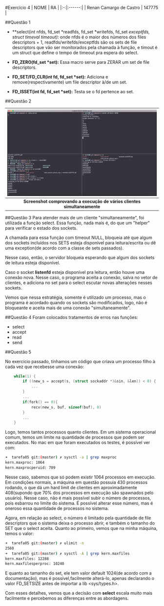 #Exercício 4
| NOME | RA |
|:-:|:------:|
| Renan Camargo de Castro | 147775 |

##Questão 1
* **select(int nfds, fd\_set *readfds, fd\_set *writefds,
                  fd\_set *exceptfds, struct timeval *timeout):** onde nfds é o maior dos números dos files descriptors + 1, readfds/writefds/exceptfds são os sets de file descriptors que vão ser monitorados pela chamada à função, e timout é um struct que define o tempo de timeout pra espera do select.

* **FD\_ZERO(fd_set \*set):** Essa macro serve para ZERAR um set de file descriptors.
* **FD\_SET/FD\_CLR(int fd, fd\_set \*set):** Adiciona e remove(respectivamente) um file descriptor à/de um set.
* **FD\_ISSET(int fd, fd_set \*set):** Testa se o fd pertence ao set.


##Questão 2

|![Screenshot comprovando a execução de vários clientes simultaneamente](comprove.png)|
|:--:|
| **Screenshot comprovando a execução de vários clientes simultaneamente**|


##Questão 3
Para atender mais de um cliente "simultaneamente", foi utilizada a função select. Essa função, nada mais é, do que um "helper" para verificar o estado dos sockets.

A chamada para essa função com timeout NULL, bloqueia até que algum dos sockets incluídos nos SETS esteja disponível para leitura/escrita ou dê uma exception(de acordo com a classe de sets passados).

Nesse caso, então, o servidor bloqueia esperando que algum dos sockets de leitura esteja disponível.

Caso o socket **listenfd** esteja disponível pra leitura, então houve uma conexão nova. Nesse caso, o programa aceita a conexão, salva no vetor de clientes, e adiciona no set para o select escutar novas alterações nesses sockets.

Vemos que nessa estratégia, somente é utilizado um processo, mas o programa é acordado quando os sockets são modificados, logo, não é bloqueante e aceita mais de uma conexão "simultaneamente".

##Questão 4
Foram colocados tratamentos de erros nas funções:

* select
* accept
* read
* send

##Questão 5

No exercício passado, tínhamos um código que criava um processo filho à cada vez que recebesse uma conexão:

~~~c
	while(1) {
		if ((new_s = accept(s, (struct sockaddr *)&sin, &len)) < 0) {
			...
		}
		...
		if(fork() == 0){
			recv(new_s, buf, sizeof(buf), 0)
		}
		...
	}

~~~

Logo, temos tantos processos quanto clientes. Em um sistema operacional comum, temos um limite na quantidade de processos que podem ser executados. No mac em que foram executados os testes, é possível ver com:

~~~bash
➜  tarefa05 git:(master) ✗ sysctl -a | grep maxproc
kern.maxproc: 1064
kern.maxprocperuid: 709

~~~
Nesse caso, sabemos que só podem existir 1064 processos em execução. Em condições normais, a máquina em questão possuia 430 processos rodando, o que dá um hard limit de clientes em aproximadamente 408(supondo que 70% dos processos em execução são spawnados pelo usuário). Nesse caso, não é mais possível subir o número de processos, pois esbarrou no limite do sistema. É possível alterar esse número, mas é oneroso essa quantidade de processos no sistema.

Agora, em relação ao select, o número é limitado pela quantidade de file descriptors que o sistema deixa o processo abrir, e também o tamanho do SET que o select aceita.
Quanto ao primeiro, vemos que na minha máquina, temos o valor:

~~~bash
➜  tarefa05 git:(master) ✗ ulimit -n
2560
➜  tarefa05 git:(master) ✗ sysctl -A | grep kern.maxfiles
kern.maxfiles: 12288
kern.maxfilesperproc: 10240
~~~

E quanto ao tamanho do set, ele tem valor default 1024(de acordo com a documentação), mas é possível,facilmente alterá-lo, apenas declarando o valor FD_SETSIZE antes de importar a lib <sys/types.h>.

Com esses detalhes, vemos que a decisão com **select** escala muito mais facilmente e percebemos as diferenças entre as abordagens.